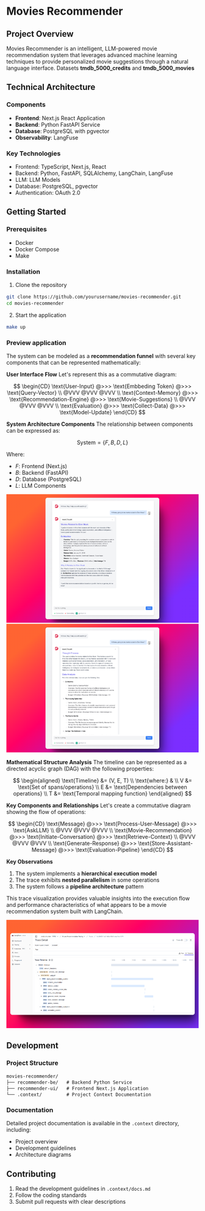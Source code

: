 # Movies Recommender

## Project Overview

Movies Recommender is an intelligent, LLM-powered movie recommendation system that leverages advanced machine learning techniques to provide personalized movie suggestions through a natural language interface. Datasets **tmdb_5000_credits** and **tmdb_5000_movies**

## Technical Architecture

### Components
- **Frontend**: Next.js React Application
- **Backend**: Python FastAPI Service
- **Database**: PostgreSQL with pgvector
- **Observability**: LangFuse

### Key Technologies
- Frontend: TypeScript, Next.js, React
- Backend: Python, FastAPI, SQLAlchemy, LangChain, LangFuse
- LLM: LLM Models
- Database: PostgreSQL, pgvector
- Authentication: OAuth 2.0

## Getting Started

### Prerequisites
- Docker
- Docker Compose
- Make

### Installation

1. Clone the repository
```bash
git clone https://github.com/yourusername/movies-recommender.git
cd movies-recommender
```

2. Start the application
```bash
make up
```

### Preview application

The system can be modeled as a **recommendation funnel** with several key components that can be represented mathematically:

**User Interface Flow**
Let's represent this as a commutative diagram:

$$
\begin{CD}
\text{User-Input} @>>> \text{Embbeding Token} @>>> \text{Query-Vector} \\
@VVV @VVV @VVV \\
\text{Context-Memory} @>>> \text{Recommendation-Engine} @>>> \text{Movie-Suggestions} \\
@VVV @VVV @VVV \\
\text{Evaluation} @>>> \text{Collect-Data} @>>> \text{Model-Update}
\end{CD}
$$

**System Architecture Components**
The relationship between components can be expressed as:

$$
\text{System} = \{F, B, D, L\}
$$

Where:
- $F$: Frontend (Next.js)
- $B$: Backend (FastAPI)
- $D$: Database (PostgreSQL)
- $L$: LLM Components

![](media/31shots_so.png)
![](media/288shots_so.png)


**Mathematical Structure Analysis**
The timeline can be represented as a directed acyclic graph (DAG) with the following properties:


$$
\begin{aligned}
\text{Timeline} &= (V, E, T) \\
\text{where:} & \\
V &= \text{Set of spans/operations} \\
E &= \text{Dependencies between operations} \\
T &= \text{Temporal mapping function}
\end{aligned}
$$

**Key Components and Relationships**
Let's create a commutative diagram showing the flow of operations:

$$
\begin{CD}
\text{Message} @>>> \text{Process-User-Message} @>>> \text{AskLLM} \\
@VVV @VVV @VVV \\
\text{Movie-Recommendation} @>>> \text{Initiate-Conversation} @>>> \text{Retrieve-Context} \\
@VVV @VVV @VVV \\
\text{Generate-Response} @>>> \text{Store-Assistant-Message} @>>> \text{Evaluation-Pipeline}
\end{CD}
$$


**Key Observations**

1. The system implements a **hierarchical execution model**
2. The trace exhibits **nested parallelism** in some operations
3. The system follows a **pipeline architecture** pattern

This trace visualization provides valuable insights into the execution flow and performance characteristics of what appears to be a movie recommendation system built with LangChain.

![](media/311shots_so.png)


## Development

### Project Structure
```
movies-recommender/
├── recommender-be/   # Backend Python Service
├── recommender-ui/   # Frontend Next.js Application
└── .context/         # Project Context Documentation
```

### Documentation
Detailed project documentation is available in the `.context` directory, including:
- Project overview
- Development guidelines
- Architecture diagrams

## Contributing

1. Read the development guidelines in `.context/docs.md`
2. Follow the coding standards
3. Submit pull requests with clear descriptions
